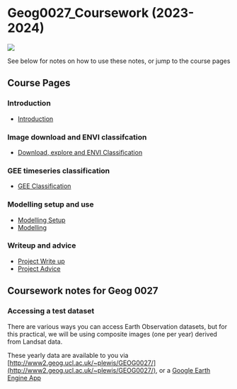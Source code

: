 # Geog0027_Coursework (2023-2024)

![](docs/images/class_movie4.gif)

See below for notes on how to use these notes, or jump to the course pages

## Course Pages

### Introduction
* [Introduction](docs/1_PearlRiverIntro.ipynb)

### Image download and ENVI classifcation
* [Download, explore and ENVI Classification](docs/2_DownloadandENVI.ipynb)

### GEE timeseries classification
* [GEE Classification](docs/3_PythonGEE-Shenzhen.ipynb)

### Modelling setup and use
* [Modelling Setup](docs/4_RunningROnYourOwnComputer.ipynb)
* [Modelling](docs/5_UrbanModel.ipynb)

### Writeup and advice
* [Project Write up](docs/7_WriteUp.ipynb)
* [Project Advice](docs/8_ProjectAdvice.ipynb)



## Coursework notes for Geog 0027

### Accessing a test dataset

There are various ways you can access Earth Observation datasets, but for this practical, we will be using composite images (one per year) derived from Landsat data.

These yearly data are available to you via [http://www2.geog.ucl.ac.uk/~plewis/GEOG0027/](http://www2.geog.ucl.ac.uk/~plewis/GEOG0027/), or
a [Google Earth Engine App](https://plewis.users.earthengine.app/view/shenzhen)

